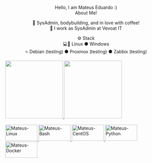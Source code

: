 <p align="center">Hello, I am Mateus Eduardo :)
<br>About Me!<br>

<p align="center">🙋 SysAdmin, bodybuilding, and in love with coffee!
<br>💼 I work as SysAdmin at Vevoat IT

<p align="center">⚙️ Stack
<br>💻🐧 Linux ● Windows
<br>⭐ Debian (testing) ● Proxmox (testing) ● Zabbix (testing)<br>

<div>
  <a href="https://github.com/mmateuseduardo">
  <img height="180em" src="https://github-readme-stats.vercel.app/api?username=mmateuseduardo&show_icons=true&theme=dracula&include_all_commits=true&count_private=true"/>
  <img height="180em" src="https://github-readme-stats.vercel.app/api/top-langs/?username=mmateuseduardo&layout=compact&langs_count=16&theme=dracula"/>
  </div
  
<div style="display: inline_block"><br>
  <img align"center" alt="Mateus-Linux" height="50" width="100" src="https://cdn.jsdelivr.net/gh/devicons/devicon/icons/debian/debian-original.svg">
  <img align"center" alt="Mateus-Bash" height="50" width="100" src="https://cdn.jsdelivr.net/gh/devicons/devicon/icons/bash/bash-original.svg">
  <img align"center" alt="Mateus-CentOS" height="50" width="100" src="https://cdn.jsdelivr.net/gh/devicons/devicon/icons/centos/centos-original.svg">
  <img align"center" alt="Mateus-Python" height="50" width="100" src="https://cdn.jsdelivr.net/gh/devicons/devicon/icons/python/python-original.svg">
  <img align"center" alt="Mateus-Docker" height="50" width="100" src="https://cdn.jsdelivr.net/gh/devicons/devicon/icons/docker/docker-original.svg">
</div>   
